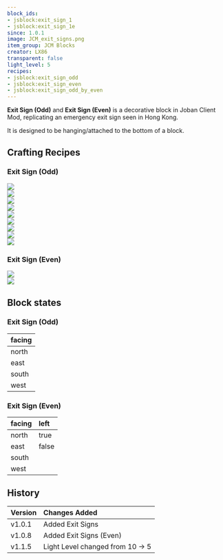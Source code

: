 ```yaml
---
block_ids:
- jsblock:exit_sign_1
- jsblock:exit_sign_1e
since: 1.0.1
image: JCM_exit_signs.png
item_group: JCM Blocks
creator: LX86
transparent: false
light_level: 5
recipes:
- jsblock:exit_sign_odd
- jsblock:exit_sign_even
- jsblock:exit_sign_odd_by_even
---
```

**Exit Sign (Odd)** and **Exit Sign (Even)**  is a decorative block in Joban Client Mod, replicating an emergency exit sign seen in Hong Kong.

It is designed to be hanging/attached to the bottom of a block.

## Crafting Recipes

### Exit Sign (Odd)
<div class="crafting">
    <div class="crafting-table">
        <!-- row 1 -->
        <div><img src="../crafting/Minecraft_Glowstone_dust.png"></div>
        <div><img src="../crafting/Minecraft_Redstone.png"></div>
        <div><img src="../crafting/Minecraft_Glowstone_dust.png"></div>
        <!-- row 2 -->
        <div><img src="../crafting/Minecraft_Glowstone_dust.png"></div>
        <div><img src="../crafting/Minecraft_Stone.png"></div>
        <div><img src="../crafting/Minecraft_Glowstone_dust.png"></div>
        <!-- row 3 -->
        <div></div>
        <div></div>
        <div></div>
    </div>
    <div class="crafting-arrow"></div>
    <div class="crafting-result" data-count="8">
        <img src="../crafting/JCM_Item_Exit_sign_odd.png">
    </div>
</div>

<div class="crafting">
    <div class="crafting-table">
        <!-- row 1 -->
        <div><img src="../crafting/JCM_Item_Exit_sign_even.png"></div>
        <div></div>
        <div></div>
        <!-- row 2 -->
        <div></div>
        <div></div>
        <div></div>
        <!-- row 3 -->
        <div></div>
        <div></div>
        <div></div>
    </div>
    <div class="crafting-arrow"></div>
    <div class="crafting-result">
        <img src="../crafting/JCM_Item_Exit_sign_odd.png">
    </div>
</div>

### Exit Sign (Even)
<div class="crafting">
    <div class="crafting-table">
        <!-- row 1 -->
        <div><img src="../crafting/JCM_Item_Exit_sign_odd.png"></div>
        <div></div>
        <div></div>
        <!-- row 2 -->
        <div></div>
        <div></div>
        <div></div>
        <!-- row 3 -->
        <div></div>
        <div></div>
        <div></div>
    </div>
    <div class="crafting-arrow"></div>
    <div class="crafting-result">
        <img src="../crafting/JCM_Item_Exit_sign_even.png">
    </div>
</div>

## Block states
### Exit Sign (Odd)
| facing |
|:-------|
| north  |
| east   |
| south  |
| west   |

### Exit Sign (Even)
| facing | left  |
|:-------|:------|
| north  | true  |
| east   | false |
| south  |       |
| west   |       |

## History
| Version | Changes Added                                                                                                        |
|:--------|:---------------------------------------------------------------------------------------------------------------------|
| v1.0.1  | Added Exit Signs                                                                                                     |
| v1.0.8  | Added Exit Signs (Even)                                                                                              |
| v1.1.5  | Light Level changed from 10 -> 5                                                                                     |